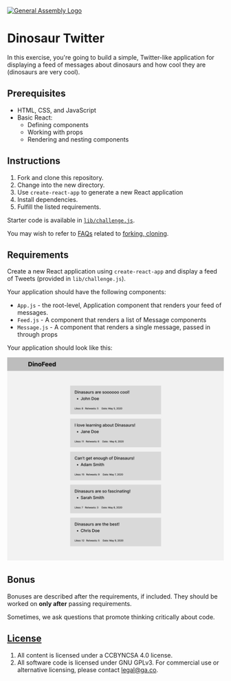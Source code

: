 [![General Assembly Logo](https://camo.githubusercontent.com/1a91b05b8f4d44b5bbfb83abac2b0996d8e26c92/687474703a2f2f692e696d6775722e636f6d2f6b6538555354712e706e67)](https://generalassemb.ly/education/web-development-immersive)

# Dinosaur Twitter

In this exercise, you're going to build a simple, Twitter-like application for
displaying a feed of messages about dinosaurs and how cool they are (dinosaurs
are very cool).

## Prerequisites

- HTML, CSS, and JavaScript
- Basic React:
  - Defining components
  - Working with props
  - Rendering and nesting components

## Instructions

1. Fork and clone this repository.
2. Change into the new directory.
3. Use `create-react-app` to generate a new React application
4. Install dependencies.
6. Fulfill the listed requirements.

Starter code is available in [`lib/challenge.js`](lib/challenge.js).

You may wish to refer to [FAQs](https://github.com/ga-wdi-boston/meta/wiki/)
related to [forking,
cloning](https://github.com/ga-wdi-boston/meta/wiki/ForkAndClone).

## Requirements

Create a new React application using `create-react-app` and display a feed of
Tweets (provided in `lib/challenge.js`).

Your application should have the following components:

- `App.js` - the root-level, Application component that renders your feed of messages.
- `Feed.js` - A component that renders a list of Message components
- `Message.js` - A component that renders a single message, passed in through props

Your application should look like this:

![](./static/dinofeed.png)

## Bonus

Bonuses are described after the requirements, if included. They should be worked
on **only after** passing requirements.

Sometimes, we ask questions that promote thinking critically about code.

## [License](LICENSE)

1.  All content is licensed under a CC­BY­NC­SA 4.0 license.
1.  All software code is licensed under GNU GPLv3. For commercial use or
    alternative licensing, please contact legal@ga.co.

